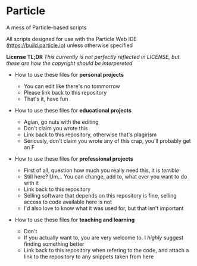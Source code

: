 # Particle
A mess of Particle-based scripts

All scripts designed for use with the Particle Web IDE (https://build.particle.io) unless otherwise specified


**License TL;DR**
*This currently is not perfectly reflected in LICENSE, but these are how the copyright should be interpereted*

* How to use these files for **personal projects**
  * You can edit like there's no tommorrow
  * Please link back to this repository
  * That's it, have fun
  
* How to use these files for **educational projects**
  * Agian, go nuts with the editing
  * Don't claim you wrote this
  * Link back to this repository, otherwise that's plagirism
  * Seriously, don't claim you wrote any of this crap, you'll probably get an F
	
* How to use these files for **professional projects**
    * First of all, question how much you really need this, it is *terrible*
	* Still here? Um... You can change, add to, what ever you want to do with it
	* Link back to this repository
	* Selling software that depends on this repository is fine, selling access to code available here is not
	* I'd also love to know what it was used for, but that isn't important
	
* How to use these files for **teaching and learning**
    * Don't
    * If you actually want to, you are very welcome to. I *highly* suggest finding something better
    * Link back to this repository when refering to the code, and attach a link to the repository to any snippets taken from here
